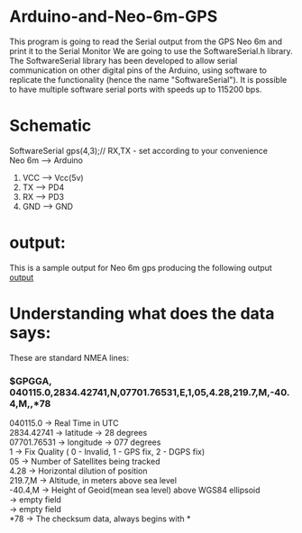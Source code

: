 # Arduino-and-Neo-6m-GPS
This program is going to read the Serial output from the GPS Neo 6m and print it to the Serial Monitor
We are going to use the SoftwareSerial.h library.  
The SoftwareSerial library has been developed to allow serial communication on other digital pins of the Arduino, using software to replicate the functionality (hence the name "SoftwareSerial"). It is possible to have multiple software serial ports with speeds up to 115200 bps.    
# Schematic    
SoftwareSerial gps(4,3);// RX,TX - set according to your convenience  
Neo 6m  -->  Arduino    
1. VCC      --> Vcc(5v)  
2. TX      -->  PD4  
3. RX      -->  PD3  
4. GND     -->  GND  

# output:
This is a sample output for Neo 6m gps producing the following output
[output](https://drive.google.com/open?id=1MyI7_GhBDNheQFP5m8SxtZvERh3vW6xH)

# Understanding what does the data says:
These are standard NMEA lines:  
### $GPGGA, 040115.0,2834.42741,N,07701.76531,E,1,05,4.28,219.7,M,-40.4,M,,*78  
040115.0     -> Real Time in UTC  
2834.42741   -> latitude  -> 28 degrees  
07701.76531  -> longitude -> 077 degrees  
1            -> Fix Quality ( 0 - Invalid,
                              1 - GPS fix,
                              2 - DGPS fix)  
05           -> Number of Satellites being tracked  
4.28         -> Horizontal dilution of position  
219.7,M      -> Altitude, in meters above sea level  
-40.4,M      -> Height of Geoid(mean sea level) above WGS84 ellipsoid  
             -> empty field  
             -> empty field  
*78          -> The checksum data, always begins with *  
          
